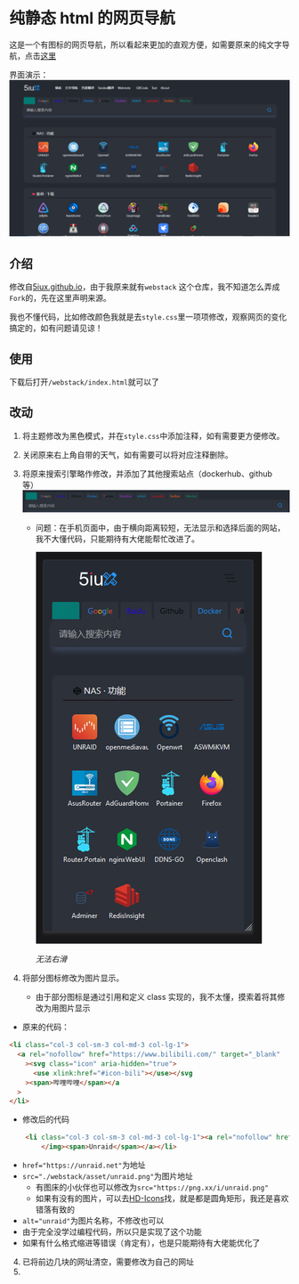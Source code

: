 # 纯静态 html 的网页导航

这是一个有图标的网页导航，所以看起来更加的直观方便，如需要原来的纯文字导航，点击[这里](https://github.com/zheyiyuezhuo/webstack/tree/text)

界面演示：
![demo1](./demoimage/demo1.png)

## 介绍

修改自[5iux.github.io](https://github.com/5iux/5iux.github.io)，由于我原来就有`webstack`
这个仓库，我不知道怎么弄成`Fork`的，先在这里声明来源。

我也不懂代码，比如修改颜色我就是去`style.css`里一项项修改，观察网页的变化搞定的，如有问题请见谅！

## 使用

下载后打开`/webstack/index.html`就可以了

## 改动

1. 将主题修改为黑色模式，并在`style.css`中添加注释，如有需要更方便修改。

2. 关闭原来右上角自带的天气，如有需要可以将对应注释删除。

3. 将原来搜索引擎略作修改，并添加了其他搜索站点（dockerhub、github 等）
   ![png1](./demoimage/demo2.png)

   - 问题：在手机页面中，由于横向距离较短，无法显示和选择后面的网站，我不大懂代码，只能期待有大佬能帮忙改进了。

     ![demo3](./demoimage/demo3.png)

     _无法右滑_

4. 将部分图标修改为图片显示。
   - 由于部分图标是通过引用和定义 class 实现的，我不太懂，摸索着将其修改为用图片显示

- 原来的代码：

```html
<li class="col-3 col-sm-3 col-md-3 col-lg-1">
  <a rel="nofollow" href="https://www.bilibili.com/" target="_blank"
    ><svg class="icon" aria-hidden="true">
      <use xlink:href="#icon-bili"></use></svg
    ><span>哔哩哔哩</span></a
  >
</li>
```

- 修改后的代码

```html
    <li class="col-3 col-sm-3 col-md-3 col-lg-1"><a rel="nofollow" href="https://unraid.net" target="_blank"><img class="icons" src="./webstack/asset/unraid.png" alt="unraid">
        </img><span>Unraid</span></a></li>
```

- `href="https://unraid.net"`为地址
- `src="./webstack/asset/unraid.png"`为图片地址
  - 有图床的小伙伴也可以修改为`src="https://png.xx/i/unraid.png"`
  - 如果有没有的图片，可以去[HD-Icons](https://github.com/xushier/HD-Icons)找，就是都是圆角矩形，我还是喜欢错落有致的
- `alt="unraid"`为图片名称，不修改也可以
- 由于完全没学过编程代码，所以只是实现了这个功能
- 如果有什么格式缩进等错误（肯定有），也是只能期待有大佬能优化了

4. 已将前边几块的网址清空，需要修改为自己的网址
5. 
